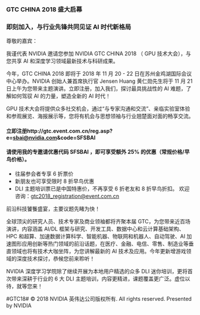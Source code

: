 


### GTC CHINA 2018 盛大启幕
### 即刻加入，与行业先锋共同见证 AI 时代新格局
 
尊敬的嘉宾：

我谨代表 NVIDIA 邀请您参加 NVIDIA GTC CHINA 2018 （ GPU 技术大会），与您共享 AI 和深度学习领域最新技术与科研成果。 

今年，GTC CHINA 2018 即将于 2018 年 11 月 20 - 22 日在苏州金鸡湖国际会议中心举办。NVIDIA 创始人兼首席执行官 Jensen Huang 黄仁勋先生将于 11 月 21 日上午为您带来主题演讲。立即注册，加入我们，探讨最具挑战性的 AI 难题，了解如何驾驭 AI 的力量，塑造全新的 AI 时代！ 

GPU 技术大会将提供众多社交机会，通过“与专家沟通和交流”、亲临实验室体验和参观展览、海报展示等，您将有机会与思想领袖与行业翘楚面对面的畅享交流。 

#### 立即注册http://gtc.event.com.cn/reg.asp?e=sbai@nvidia.com&code=SFSBAI
#### 请使用我的专邀请优惠代码 SFSBAI ，即可享受额外 25% 的优惠（常规价格/早鸟价格）。




- 往届参会者专享 6 折票价
- 新朋友也可享受限时 8 折早鸟优惠
- DLI 主题培训票已是中国特惠价，不再享受 6 折老友和 8 折早鸟折扣。
欢迎咨询：gtc2018_registration@event.com.cn


前沿科技饕餮盛宴，主要议题先睹为快！

全球顶尖的研究人员、技术专家及商业领袖都将齐聚本届 GTC，为您带来近百场演讲，内容涵盖 AI/DL 框架与研究、开发工具、数据中心和云计算基础架构、HPC 和超算、加速数据计算科学、智能机器、物联网和机器人、自动驾驶、AI 加速图形应用创新等热门领域的前沿话题，在医疗、金融、电信、零售、制造业等垂直领域也将有技术大咖坐阵，为您讲解最新的 AI 技术及应用。今年更新增游戏领域的深度技术探讨，恭候您前来聆听！

NVIDIA 深度学习学院除了继续开展为本地用户精选的众多 DLI 迷你培训，更将首次带来深耕于行业的 6 大 DLI 主题培训，内容更精进，课题覆盖更广泛。虚位以待，就等您来！

#GTC18#
© 2018 NVIDIA 英伟达公司版权所有. All rights reserved.
Presented by	NVIDIA
